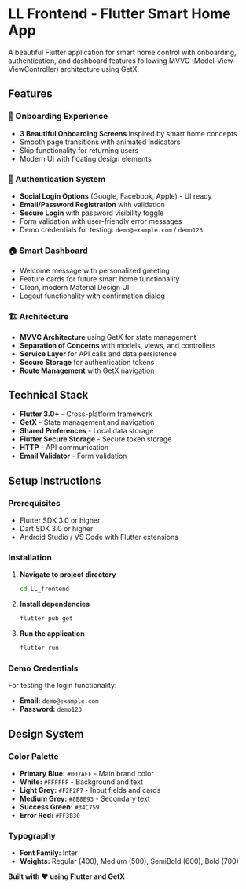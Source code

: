 # LL Frontend - Flutter Smart Home App

A beautiful Flutter application for smart home control with onboarding, authentication, and dashboard features following MVVC (Model-View-ViewController) architecture using GetX.

## Features

### 🎯 Onboarding Experience
- **3 Beautiful Onboarding Screens** inspired by smart home concepts
- Smooth page transitions with animated indicators
- Skip functionality for returning users
- Modern UI with floating design elements

### 🔐 Authentication System
- **Social Login Options** (Google, Facebook, Apple) - UI ready
- **Email/Password Registration** with validation
- **Secure Login** with password visibility toggle
- Form validation with user-friendly error messages
- Demo credentials for testing: `demo@example.com` / `demo123`

### 🏠 Smart Dashboard
- Welcome message with personalized greeting
- Feature cards for future smart home functionality
- Clean, modern Material Design UI
- Logout functionality with confirmation dialog

### 🏗️ Architecture
- **MVVC Architecture** using GetX for state management
- **Separation of Concerns** with models, views, and controllers
- **Service Layer** for API calls and data persistence
- **Secure Storage** for authentication tokens
- **Route Management** with GetX navigation

## Technical Stack

- **Flutter 3.0+** - Cross-platform framework
- **GetX** - State management and navigation
- **Shared Preferences** - Local data storage
- **Flutter Secure Storage** - Secure token storage
- **HTTP** - API communication
- **Email Validator** - Form validation

## Setup Instructions

### Prerequisites
- Flutter SDK 3.0 or higher
- Dart SDK 3.0 or higher
- Android Studio / VS Code with Flutter extensions

### Installation

1. **Navigate to project directory**
   ```bash
   cd LL_frontend
   ```

2. **Install dependencies**
   ```bash
   flutter pub get
   ```

3. **Run the application**
   ```bash
   flutter run
   ```

### Demo Credentials
For testing the login functionality:
- **Email:** `demo@example.com`
- **Password:** `demo123`

## Design System

### Color Palette
- **Primary Blue:** `#007AFF` - Main brand color
- **White:** `#FFFFFF` - Background and text
- **Light Grey:** `#F2F2F7` - Input fields and cards
- **Medium Grey:** `#8E8E93` - Secondary text
- **Success Green:** `#34C759`
- **Error Red:** `#FF3B30`

### Typography
- **Font Family:** Inter
- **Weights:** Regular (400), Medium (500), SemiBold (600), Bold (700)

**Built with ❤️ using Flutter and GetX**